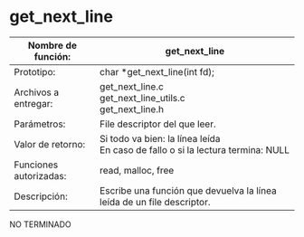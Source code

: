 # get_next_line

| Nombre de función: | get_next_line |
|--------------------|---------------|
| Prototipo: | char *get_next_line(int fd); |
| Archivos a entregar: | get_next_line.c </br> get_next_line_utils.c </br> get_next_line.h |
| Parámetros: | File descriptor del que leer. |
| Valor de retorno: | Si todo va bien: la línea leída </br> En caso de fallo o si la lectura termina: NULL |
| Funciones autorizadas: | read, malloc, free |
| Descripción: | Escribe una función que devuelva la línea leída de un file descriptor. |



NO TERMINADO
